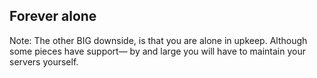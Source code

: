 ## Forever alone

Note:
The other BIG downside, is that you are alone in upkeep. Although some pieces have support— by and large you will have to maintain your servers yourself.
